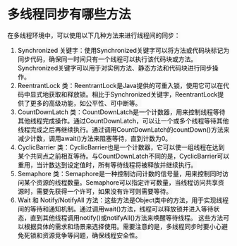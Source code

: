 # 多线程同步有哪些方法
<font style="color:rgb(0, 0, 0);background-color:rgb(248, 248, 248);">在多线程环境中，可以使用以下几种方法来进行线程间的同步：</font>
1. <font style="color:rgb(0, 0, 0);background-color:rgb(248, 248, 248);">Synchronized 关键字：使用Synchronized关键字可以将方法或代码块标记为同步代码，确保同一时间只有一个线程可以执行该代码块或方法。Synchronized关键字可以用于对实例方法、静态方法和代码块进行同步操作。</font>
2. <font style="color:rgb(0, 0, 0);background-color:rgb(248, 248, 248);">ReentrantLock 类：ReentrantLock是Java提供的可重入锁，使用它可以在代码中显式地获取和释放锁。相比于Synchronized关键字，ReentrantLock提供了更多的高级功能，如公平性、可中断等。</font>
3. <font style="color:rgb(0, 0, 0);background-color:rgb(248, 248, 248);">CountDownLatch 类：CountDownLatch是一个计数器，用来控制线程等待其他线程完成操作。通过CountDownLatch，可以让一个或多个线程等待其他线程完成之后再继续执行。通过调用CountDownLatch的countDown()方法来减少计数，调用await()方法来阻塞等待，直到计数为0。</font>
4. <font style="color:rgb(0, 0, 0);background-color:rgb(248, 248, 248);">CyclicBarrier 类：CyclicBarrier也是一个计数器，它可以使一组线程在达到某个共同点之前相互等待。与CountDownLatch不同的是，CyclicBarrier可以重用，当计数达到设定值时，所有等待线程将被释放并继续执行。</font>
5. <font style="color:rgb(0, 0, 0);background-color:rgb(248, 248, 248);">Semaphore 类：Semaphore是一种控制访问计数的信号量，用来控制同时访问某个资源的线程数量。Semaphore可以指定许可数量，当线程访问共享资源时，需要先获得一个许可，如果没有许可则需要等待。</font>
6. <font style="color:rgb(0, 0, 0);background-color:rgb(248, 248, 248);">Wait 和 Notify/NotifyAll 方法：这些方法是Object类中的方法，用于实现线程间的等待和通知机制。通过调用wait()方法，线程可以释放锁并进入等待状态，直到其他线程调用notify()或notifyAll()方法来唤醒等待线程。</font>
<font style="color:rgb(0, 0, 0);background-color:rgb(248, 248, 248);">这些方法可以根据具体的需求和场景来选择使用。需要注意的是，多线程同步时要小心避免死锁和资源竞争等问题，确保线程安全性。</font>

